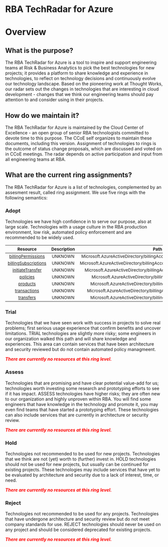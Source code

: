 
RBA TechRadar for Azure
=======================

# Overview

## What is the purpose?


The RBA TechRadar for Azure is a tool to inspire and support engineering teams at Risk & Business Analytics to pick the best technologies for new projects; it provides a platform to share knowledge and experience in technologies, to reflect on technology decisions and continuously evolve our technology landscape.  Based on the pioneering work at Thought Works, our radar sets out the changes in technologies that are interesting in cloud development - changes that we think our engineering teams should pay attention to and consider using in their projects.
## How do we maintain it?


The RBA TechRadar for Azure is maintained by the Cloud Center of Excellence - an open group of senior RBA technologists committed to devote time to this purpose.  The CCoE self organizes to maintain these documents, including this version.  Assignment of technologies to rings is the outcome of status change proposals, which are discussed and voted on in CCoE meetings.  The radar depends on active participation and input from all engineering teams at RBA.
## What are the current ring assignments?


The RBA TechRadar for Azure is a list of technologies, complemented by an assesment result, called ring assignment.  We use five rings with the following semantics:
### Adopt


Technologies we have high confidence in to serve our purpose, also at large scale.  Technologies with a usage culture in the RBA production environment, low risk, automated policy enforcement and are recommended to be widely used.  

|<sub>Resource</sub>|<sub>Description</sub>|<sub>Path</sub>|<sub>Status</sub>|
| :---: | :---: | :---: | :---: |
|<sub>[billingPermissions](https://github.com/openrba/python-azure-techradar/tree/master/Microsoft.AzureActiveDirectory/billingAccounts/customers/billingPermissions)</sub>|<sub>UNKNOWN</sub>|<sub>Microsoft.AzureActiveDirectory/billingAccounts/customers/billingPermissions</sub>|<sub>ADOPT</sub>|
|<sub>[billingSubscriptions](https://github.com/openrba/python-azure-techradar/tree/master/Microsoft.AzureActiveDirectory/billingAccounts/customers/billingSubscriptions)</sub>|<sub>UNKNOWN</sub>|<sub>Microsoft.AzureActiveDirectory/billingAccounts/customers/billingSubscriptions</sub>|<sub>ADOPT</sub>|
|<sub>[initiateTransfer](https://github.com/openrba/python-azure-techradar/tree/master/Microsoft.AzureActiveDirectory/billingAccounts/customers/initiateTransfer)</sub>|<sub>UNKNOWN</sub>|<sub>Microsoft.AzureActiveDirectory/billingAccounts/customers/initiateTransfer</sub>|<sub>ADOPT</sub>|
|<sub>[policies](https://github.com/openrba/python-azure-techradar/tree/master/Microsoft.AzureActiveDirectory/billingAccounts/customers/policies)</sub>|<sub>UNKNOWN</sub>|<sub>Microsoft.AzureActiveDirectory/billingAccounts/customers/policies</sub>|<sub>ADOPT</sub>|
|<sub>[products](https://github.com/openrba/python-azure-techradar/tree/master/Microsoft.AzureActiveDirectory/billingAccounts/customers/products)</sub>|<sub>UNKNOWN</sub>|<sub>Microsoft.AzureActiveDirectory/billingAccounts/customers/products</sub>|<sub>ADOPT</sub>|
|<sub>[transactions](https://github.com/openrba/python-azure-techradar/tree/master/Microsoft.AzureActiveDirectory/billingAccounts/customers/transactions)</sub>|<sub>UNKNOWN</sub>|<sub>Microsoft.AzureActiveDirectory/billingAccounts/customers/transactions</sub>|<sub>ADOPT</sub>|
|<sub>[transfers](https://github.com/openrba/python-azure-techradar/tree/master/Microsoft.AzureActiveDirectory/billingAccounts/customers/transfers)</sub>|<sub>UNKNOWN</sub>|<sub>Microsoft.AzureActiveDirectory/billingAccounts/customers/transfers</sub>|<sub>ADOPT</sub>|

### Trial


Technologies that we have seen work with success in projects to solve real problems;  first serious usage experience that confirm benefits and uncover limitations.  TRIAL technologies are slightly more risky; some engineers in our organization walked this path and will share knowledge and experiences.  This area can contain services that have been architecture and security reviewed but do not contain automated policy managmeent.  
  
***<font color="red"> There are currently no resources at this ring level. </font>***
### Assess


Technologies that are promising and have clear potential value-add for us; technologies worth investing some research and prototyping efforts to see if it has impact.  ASSESS technologies have higher risks;  they are often new to our organization and highly unproven within RBA.  You will find some engineers that have knowledge in the technology and promote it, you may even find teams that have started a prototyping effort.  These technologies can also include services that are currently in architecture or security review.  
  
***<font color="red"> There are currently no resources at this ring level. </font>***
### Hold


Technologies not recommended to be used for new projects. Technologies that we think are not (yet) worth to (further) invest in.  HOLD technologies should not be used for new projects, but usually can be continued for existing projects.  These technologies may include services that have yet to be evaluated by architecture and security due to a lack of interest, time, or need.  
  
***<font color="red"> There are currently no resources at this ring level. </font>***
### Reject


Technologies not recommended to be used for any projects. Technologies that have undergone architecture and security review but do not meet company standards for use.  REJECT technologies should never be used on any project and should be considered deprecated for existing projects.  
  
***<font color="red"> There are currently no resources at this ring level. </font>***